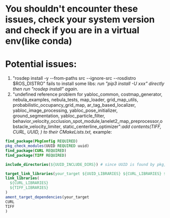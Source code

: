 <!--
 * @Description: 
 * @Author: Sauron
 * @Date: 2023-11-23 10:19:15
 * @LastEditTime: 2023-11-23 10:22:09
 * @LastEditors: Sauron
-->
# You shouldn't encounter these issues, check your system version and check if you are in a virtual env(like conda)

# Potential issues:
1. "rosdep install -y --from-paths src --ignore-src --rosdistro $ROS_DISTRO" fails to install some libs: *run "pip3 install -U xxx" directly then run "rosdep install" again*.
2. "undefined reference problem for yabloc_common, costmap_generator, nebula_examples, nebula_tests, map_loader, grid_map_utils, probabilistic_occupancy_grid_map, ar_tag_based_localizer, yabloc_image_processing, yabloc_pose_initializer, ground_segmentation, yabloc_particle_filter, behavior_velocity_occlusion_spot_module,lanelet2_map_preprocessor,obstacle_velocity_limiter, static_centerline_optimizer":*add contents(TIFF, CURL, UUID, ) to their CMakeLists.txt,* example:
```cmake
find_package(PkgConfig REQUIRED)
pkg_check_modules(UUID REQUIRED uuid)
find_package(CURL REQUIRED)
find_package(TIFF REQUIRED)

include_directories(${UUID_INCLUDE_DIRS}) # since UUID is found by pkg, so you may need to tell it where to find its headers

target_link_libraries(your_target ${UUID_LIBRARIES} ${CURL_LIBRARIES} ${TIFF_LIBRARIES})
link_libraries(
  ${CURL_LIBRARIES}
  ${TIFF_LIBRARIES}
)
ament_target_dependencies(your_target 
CURL
TIFF
)
```